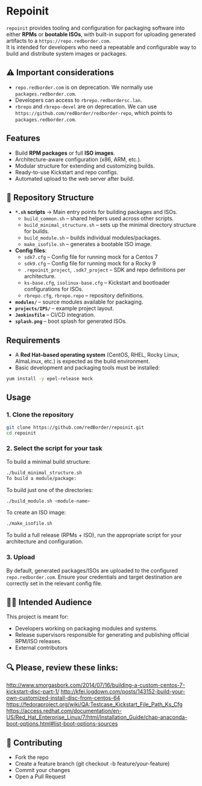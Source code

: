 # Repoinit
`repoinit` provides tooling and configuration for packaging software into either **RPMs** or **bootable ISOs**, with built-in support for uploading generated artifacts to a `https://repo.redborder.com`.  
It is intended for developers who need a repeatable and configurable way to build and distribute system images or packages.

## ⚠️ Important considerations
  - `repo.redborder.com` is on deprecation. We normally use `packages.redborder.com`.
  - Developers can access to `rbrepo.redbordersc.lan`.
  - `rbrepo` and `rbrepo-devel` are on deprecation. We can use `https://github.com/redBorder/redborder-repo`, which points to `packages.redborder.com`.

## Features
- Build **RPM packages** or full **ISO images**.
- Architecture-aware configuration (x86, ARM, etc.).
- Modular structure for extending and customizing builds.
- Ready-to-use Kickstart and repo configs.
- Automated upload to the web server after build.

## 📂 Repository Structure
- **`*.sh` scripts** → Main entry points for building packages and ISOs.
  - `build_common.sh` – shared helpers used across other scripts.
  - `build_minimal_structure.sh` – sets up the minimal directory structure for builds.
  - `build_module.sh` – builds individual modules/packages.
  - `make_isofile.sh` – generates a bootable ISO image.
- **Config files**:
  - `sdk7.cfg` – Config file for running mock for a Centos 7
  - `sdk9.cfg` – Config file for running mock for a Rocky 9
  - `.repoinit_project`, `.sdk7_project` – SDK and repo definitions per architecture.
  - `ks-base.cfg`, `isolinux-base.cfg` – Kickstart and bootloader configurations for ISOs.
  - `rbrepo.cfg`, `rbrepo.repo` – repository definitions.
- **`modules/`** – source modules available for packaging.
- **`projects/IPS/`** – example project layout.
- **`Jenkinsfile`** – CI/CD integration.
- **`splash.png`** – boot splash for generated ISOs.

## Requirements
- A **Red Hat–based operating system** (CentOS, RHEL, Rocky Linux, AlmaLinux, etc.) is expected as the build environment.
- Basic development and packaging tools must be installed:
```bash
yum install -y epel-release mock
```

## Usage
### 1. Clone the repository
```bash
git clone https://github.com/redBorder/repoinit.git
cd repoinit
```

### 2. Select the script for your task
To build a minimal build structure:
```bash
./build_minimal_structure.sh
To build a module/package:
```

To build just one of the directories:
```bash
./build_module.sh <module-name>
```

To create an ISO image:
```bash
./make_isofile.sh
```

To build a full release (RPMs + ISO), run the appropriate script for your architecture and configuration.

### 3. Upload
By default, generated packages/ISOs are uploaded to the configured `repo.redborder.com`.
Ensure your credentials and target destination are correctly set in the relevant config file.

## 👩‍💻 Intended Audience
This project is meant for:

- Developers working on packaging modules and systems.
- Release supervisors responsible for generating and publishing official RPM/ISO releases.
- External contributors

## 🔍 Please, review these links:

http://www.smorgasbork.com/2014/07/16/building-a-custom-centos-7-kickstart-disc-part-1/
http://kfei.logdown.com/posts/143152-build-your-own-customized-install-disc-from-centos-64
https://fedoraproject.org/wiki/QA:Testcase_Kickstart_File_Path_Ks_Cfg
https://access.redhat.com/documentation/en-US/Red_Hat_Enterprise_Linux/7/html/Installation_Guide/chap-anaconda-boot-options.html#list-boot-options-sources

## 🤝 Contributing

- Fork the repo
- Create a feature branch (git checkout -b feature/your-feature)
- Commit your changes
- Open a Pull Request
